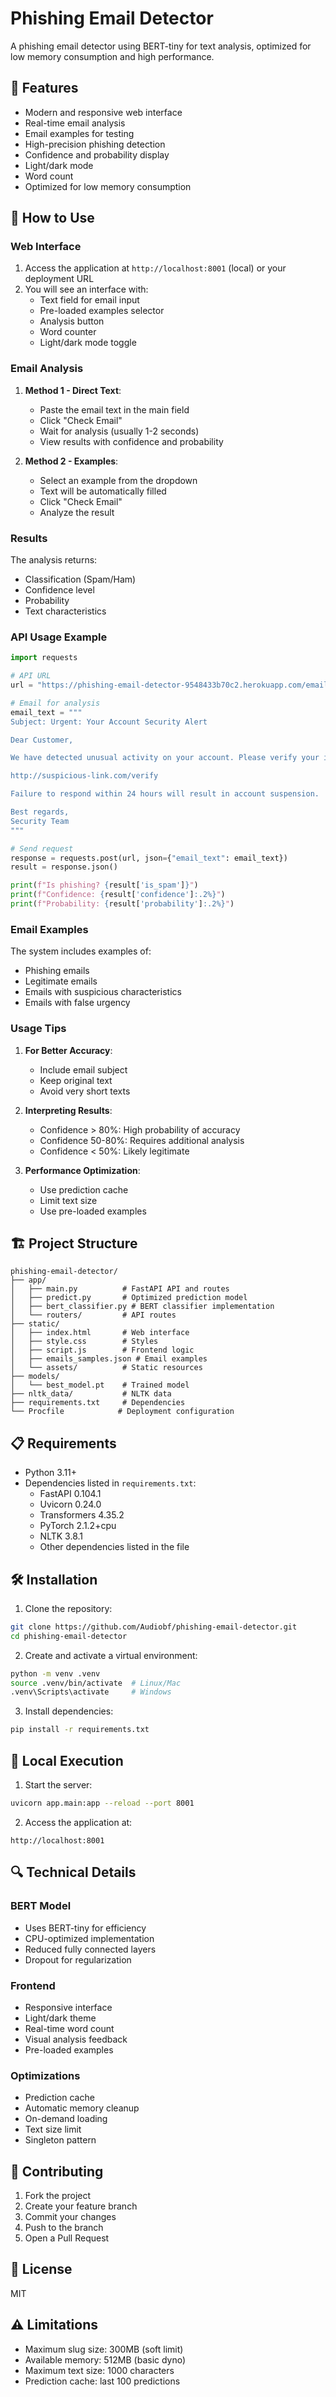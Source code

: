 # Phishing Email Detector

A phishing email detector using BERT-tiny for text analysis, optimized for low memory consumption and high performance.

## 🚀 Features

- Modern and responsive web interface
- Real-time email analysis
- Email examples for testing
- High-precision phishing detection
- Confidence and probability display
- Light/dark mode
- Word count
- Optimized for low memory consumption

## 🎯 How to Use

### Web Interface
1. Access the application at `http://localhost:8001` (local) or your deployment URL
2. You will see an interface with:
   - Text field for email input
   - Pre-loaded examples selector
   - Analysis button
   - Word counter
   - Light/dark mode toggle

### Email Analysis
1. **Method 1 - Direct Text**:
   - Paste the email text in the main field
   - Click "Check Email"
   - Wait for analysis (usually 1-2 seconds)
   - View results with confidence and probability

2. **Method 2 - Examples**:
   - Select an example from the dropdown
   - Text will be automatically filled
   - Click "Check Email"
   - Analyze the result

### Results
The analysis returns:
- Classification (Spam/Ham)
- Confidence level
- Probability
- Text characteristics

### API Usage Example
```python
import requests

# API URL
url = "https://phishing-email-detector-9548433b70c2.herokuapp.com/email/analyze"

# Email for analysis
email_text = """
Subject: Urgent: Your Account Security Alert

Dear Customer,

We have detected unusual activity on your account. Please verify your identity immediately by clicking the link below:

http://suspicious-link.com/verify

Failure to respond within 24 hours will result in account suspension.

Best regards,
Security Team
"""

# Send request
response = requests.post(url, json={"email_text": email_text})
result = response.json()

print(f"Is phishing? {result['is_spam']}")
print(f"Confidence: {result['confidence']:.2%}")
print(f"Probability: {result['probability']:.2%}")
```

### Email Examples
The system includes examples of:
- Phishing emails
- Legitimate emails
- Emails with suspicious characteristics
- Emails with false urgency

### Usage Tips
1. **For Better Accuracy**:
   - Include email subject
   - Keep original text
   - Avoid very short texts

2. **Interpreting Results**:
   - Confidence > 80%: High probability of accuracy
   - Confidence 50-80%: Requires additional analysis
   - Confidence < 50%: Likely legitimate

3. **Performance Optimization**:
   - Use prediction cache
   - Limit text size
   - Use pre-loaded examples

## 🏗️ Project Structure

```
phishing-email-detector/
├── app/
│   ├── main.py          # FastAPI API and routes
│   ├── predict.py       # Optimized prediction model
│   ├── bert_classifier.py # BERT classifier implementation
│   └── routers/         # API routes
├── static/
│   ├── index.html       # Web interface
│   ├── style.css        # Styles
│   ├── script.js        # Frontend logic
│   ├── emails_samples.json # Email examples
│   └── assets/          # Static resources
├── models/
│   └── best_model.pt    # Trained model
├── nltk_data/           # NLTK data
├── requirements.txt     # Dependencies
└── Procfile            # Deployment configuration
```

## 📋 Requirements

- Python 3.11+
- Dependencies listed in `requirements.txt`:
  - FastAPI 0.104.1
  - Uvicorn 0.24.0
  - Transformers 4.35.2
  - PyTorch 2.1.2+cpu
  - NLTK 3.8.1
  - Other dependencies listed in the file

## 🛠️ Installation

1. Clone the repository:
```bash
git clone https://github.com/Audiobf/phishing-email-detector.git
cd phishing-email-detector
```

2. Create and activate a virtual environment:
```bash
python -m venv .venv
source .venv/bin/activate  # Linux/Mac
.venv\Scripts\activate     # Windows
```

3. Install dependencies:
```bash
pip install -r requirements.txt
```

## 🚀 Local Execution

1. Start the server:
```bash
uvicorn app.main:app --reload --port 8001
```

2. Access the application at:
```
http://localhost:8001
```

## 🔍 Technical Details

### BERT Model
- Uses BERT-tiny for efficiency
- CPU-optimized implementation
- Reduced fully connected layers
- Dropout for regularization

### Frontend
- Responsive interface
- Light/dark theme
- Real-time word count
- Visual analysis feedback
- Pre-loaded examples

### Optimizations
- Prediction cache
- Automatic memory cleanup
- On-demand loading
- Text size limit
- Singleton pattern

## 🤝 Contributing

1. Fork the project
2. Create your feature branch
3. Commit your changes
4. Push to the branch
5. Open a Pull Request

## 📝 License

MIT

## ⚠️ Limitations

- Maximum slug size: 300MB (soft limit)
- Available memory: 512MB (basic dyno)
- Maximum text size: 1000 characters
- Prediction cache: last 100 predictions